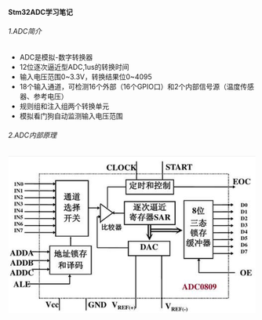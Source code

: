#### Stm32ADC学习笔记 

###### 1.ADC简介

- ADC是模拟-数字转换器
- 12位逐次逼近型ADC,1us的转换时间
- 输入电压范围0~3.3V，转换结果位0~4095
- 18个输入通道，可检测16个外部（16个GPIO口）和2个内部信号源（温度传感器、参考电压）
- 规则组和注入组两个转换单元
- 模拟看门狗自动监测输入电压范围

###### 2.ADC内部原理

![QQ截图20230818093911](https://raw.githubusercontent.com/yyhlovehh/yyhlovehh.github.io/master/202308182156521.png)


